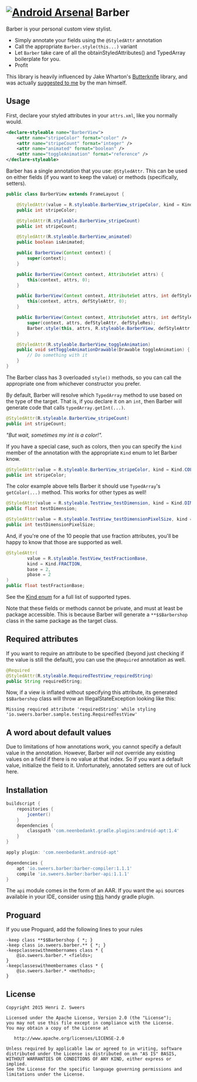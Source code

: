 [![Android Arsenal](https://img.shields.io/badge/Android%20Arsenal-Barber-brightgreen.svg?style=flat)](http://android-arsenal.com/details/1/1612)
Barber
======

Barber is your personal custom view stylist.

* Simply annotate your fields using the `@StyledAttr` annotation
* Call the appropriate `Barber.style(this...)` variant
* Let `Barber` take care of all the obtainStyledAttributes() and TypedArray boilerplate for you.
* Profit

This library is heavily influenced by Jake Wharton's [Butterknife](https://github.com/JakeWharton/butterknife) library, and was actually [suggested to me](http://www.reddit.com/r/androiddev/comments/2ue4rm/i_want_to_learn_annotation_processing_but_cant/co7n093?context=3) by the man himself.

Usage
-----
First, declare your styled attributes in your ```attrs.xml```, like you normally would.

```xml
<declare-styleable name="BarberView">
    <attr name="stripeColor" format="color" />
    <attr name="stripeCount" format="integer" />
    <attr name="animated" format="boolean" />
    <attr name="toggleAnimation" format="reference" />
</declare-styleable>
```

Barber has a single annotation that you use: `@StyledAttr`. This can be used on either fields (if you want to keep the value) or methods (specifically, setters).

```java
public class BarberView extends FrameLayout {

    @StyledAttr(value = R.styleable.BarberView_stripeColor, kind = Kind.COLOR)
    public int stripeColor;

    @StyledAttr(R.styleable.BarberView_stripeCount)
    public int stripeCount;

    @StyledAttr(R.styleable.BarberView_animated)
    public boolean isAnimated;

    public BarberView(Context context) {
        super(context);
    }

    public BarberView(Context context, AttributeSet attrs) {
        this(context, attrs, 0);
    }

    public BarberView(Context context, AttributeSet attrs, int defStyleAttr) {
        this(context, attrs, defStyleAttr, 0);
    }

    public BarberView(Context context, AttributeSet attrs, int defStyleAttr, int defStyleRes) {
        super(context, attrs, defStyleAttr, defStyleRes);
        Barber.style(this, attrs, R.styleable.BarberView, defStyleAttr, defStyleRes);
    }

    @StyledAttr(R.styleable.BarberView_toggleAnimation)
    public void setToggleAnimationDrawable(Drawable toggleAnimation) {
        // Do something with it
    }
}
```

The Barber class has 3 overloaded `style()` methods, so you can call the appropriate one from whichever constructor you prefer.

By default, Barber will resolve which `TypedArray` method to use based on the type of the target. That is, if you declare it on an `int`, then Barber will generate code that calls `typedArray.getInt(...)`.

```java
@StyledAttr(R.styleable.BarberView_stripeCount)
public int stripeCount;
```

*"But wait, sometimes my int is a color!".*

If you have a special case, such as colors, then you can specify the `kind` member of the annotation with the appropriate `Kind` enum to let Barber know.

 ```java
 @StyledAttr(value = R.styleable.BarberView_stripeColor, kind = Kind.COLOR)
 public int stripeColor;
 ```

The color example above tells Barber it should use `TypedArray`'s `getColor(...)` method. This works for other types as well!

```java
@StyledAttr(value = R.styleable.TestView_testDimension, kind = Kind.DIMEN)
public float testDimension;

@StyledAttr(value = R.styleable.TestView_testDimensionPixelSize, kind = Kind.DIMEN_PIXEL_SIZE)
public int testDimensionPixelSize;
```

And, if you're one of the 10 people that use fraction attributes, you'll be happy to know that those are supported as well.

```java
@StyledAttr(
        value = R.styleable.TestView_testFractionBase,
        kind = Kind.FRACTION,
        base = 2,
        pbase = 2
)
public float testFractionBase;
```

See the [Kind enum](https://github.com/hzsweers/barber/blob/master/api/src/main/java/io/sweers/barber/Kind.java) for a full list of supported types.

Note that these fields or methods cannot be private, and must at least be package accessible. This is because Barber will generate a `**$$Barbershop` class in the same package as the target class.

Required attributes
-------------------
If you want to require an attribute to be specified (beyond just checking if the value is still the default), you can use the `@Required` annotation as well.

```java
@Required
@StyledAttr(R.styleable.RequiredTestView_requiredString)
public String requiredString;
```

Now, if a view is inflated without specifying this attribute, its generated `$$Barbershop` class will throw an IllegalStateException looking like this:

`Missing required attribute 'requiredString' while styling 'io.sweers.barber.sample.testing.RequiredTestView'`

A word about default values
---------------------------
Due to limitations of how annotations work, you cannot specify a default value in the annotation. However, Barber *will not* override any existing values on a field if there is no value at that index. So if you want a default value, initialize the field to it. Unfortunately, annotated setters are out of luck here.

Installation
------------
```groovy
buildscript {
    repositories {
        jcenter()
    }
    dependencies {
        classpath 'com.neenbedankt.gradle.plugins:android-apt:1.4'
    }
}

apply plugin: 'com.neenbedankt.android-apt'

dependencies {
    apt 'io.sweers.barber:barber-compiler:1.1.1'
    compile 'io.sweers.barber:barber-api:1.1.1'
}
```

The `api` module comes in the form of an AAR. If you want the `api` sources available in your IDE, consider using [this](https://github.com/xujiaao/AARLinkSources) handy gradle plugin.

Proguard
--------

If you use Proguard, add the following lines to your rules
```
-keep class **$$Barbershop { *; }
-keep class io.sweers.barber.** { *; }
-keepclasseswithmembernames class * {
    @io.sweers.barber.* <fields>;
}
-keepclasseswithmembernames class * {
    @io.sweers.barber.* <methods>;
}
```

License
-------

    Copyright 2015 Henri Z. Sweers

    Licensed under the Apache License, Version 2.0 (the "License");
    you may not use this file except in compliance with the License.
    You may obtain a copy of the License at

       http://www.apache.org/licenses/LICENSE-2.0

    Unless required by applicable law or agreed to in writing, software
    distributed under the License is distributed on an "AS IS" BASIS,
    WITHOUT WARRANTIES OR CONDITIONS OF ANY KIND, either express or implied.
    See the License for the specific language governing permissions and
    limitations under the License.
